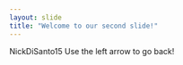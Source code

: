 ```yaml
---
layout: slide
title: "Welcome to our second slide!"
---
```

NickDiSanto15
Use the left arrow to go back!
